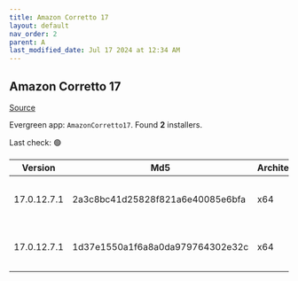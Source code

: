 ```yaml
---
title: Amazon Corretto 17
layout: default
nav_order: 2
parent: A
last_modified_date: Jul 17 2024 at 12:34 AM
---
```


## Amazon Corretto 17

[Source](https://aws.amazon.com/corretto/)

Evergreen app: `AmazonCorretto17`. Found **2** installers.

Last check: 🟢

| Version     | Md5                              | Architecture | Type | URI                                                                                                                                                                                                          |
| ----------- | -------------------------------- | ------------ | ---- | ------------------------------------------------------------------------------------------------------------------------------------------------------------------------------------------------------------ |
| 17.0.12.7.1 | 2a3c8bc41d25828f821a6e40085e6bfa | x64          | msi  | [https://corretto.aws/downloads/resources/17.0.12.7.1/amazon-corretto-17.0.12.7.1-windows-x64.msi](https://corretto.aws/downloads/resources/17.0.12.7.1/amazon-corretto-17.0.12.7.1-windows-x64.msi)         |
| 17.0.12.7.1 | 1d37e1550a1f6a8a0da979764302e32c | x64          | zip  | [https://corretto.aws/downloads/resources/17.0.12.7.1/amazon-corretto-17.0.12.7.1-windows-x64-jdk.zip](https://corretto.aws/downloads/resources/17.0.12.7.1/amazon-corretto-17.0.12.7.1-windows-x64-jdk.zip) |
